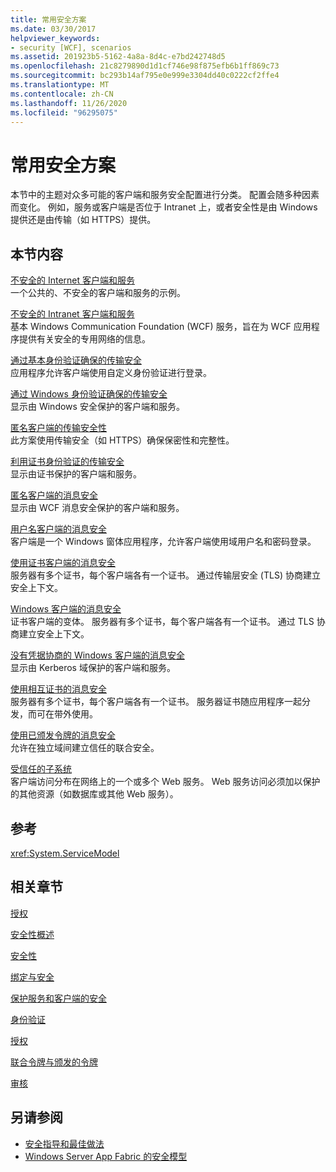 ```yaml
---
title: 常用安全方案
ms.date: 03/30/2017
helpviewer_keywords:
- security [WCF], scenarios
ms.assetid: 201923b5-5162-4a8a-8d4c-e7bd242748d5
ms.openlocfilehash: 21c8279890d1d1cf746e98f875efb6b1ff869c73
ms.sourcegitcommit: bc293b14af795e0e999e3304dd40c0222cf2ffe4
ms.translationtype: MT
ms.contentlocale: zh-CN
ms.lasthandoff: 11/26/2020
ms.locfileid: "96295075"
---
```

# <a name="common-security-scenarios"></a>常用安全方案

本节中的主题对众多可能的客户端和服务安全配置进行分类。 配置会随多种因素而变化。 例如，服务或客户端是否位于 Intranet 上，或者安全性是由 Windows 提供还是由传输（如 HTTPS）提供。  
  
## <a name="in-this-section"></a>本节内容  

 [不安全的 Internet 客户端和服务](internet-unsecured-client-and-service.md)  
 一个公共的、不安全的客户端和服务的示例。  
  
 [不安全的 Intranet 客户端和服务](intranet-unsecured-client-and-service.md)  
 基本 Windows Communication Foundation (WCF) 服务，旨在为 WCF 应用程序提供有关安全的专用网络的信息。  
  
 [通过基本身份验证确保的传输安全](transport-security-with-basic-authentication.md)  
 应用程序允许客户端使用自定义身份验证进行登录。  
  
 [通过 Windows 身份验证确保的传输安全](transport-security-with-windows-authentication.md)  
 显示由 Windows 安全保护的客户端和服务。  
  
 [匿名客户端的传输安全性](transport-security-with-an-anonymous-client.md)  
 此方案使用传输安全（如 HTTPS）确保保密性和完整性。  
  
 [利用证书身份验证的传输安全](transport-security-with-certificate-authentication.md)  
 显示由证书保护的客户端和服务。  
  
 [匿名客户端的消息安全](message-security-with-an-anonymous-client.md)  
 显示由 WCF 消息安全保护的客户端和服务。  
  
 [用户名客户端的消息安全](message-security-with-a-user-name-client.md)  
 客户端是一个 Windows 窗体应用程序，允许客户端使用域用户名和密码登录。  
  
 [使用证书客户端的消息安全](message-security-with-a-certificate-client.md)  
 服务器有多个证书，每个客户端各有一个证书。 通过传输层安全 (TLS) 协商建立安全上下文。  
  
 [Windows 客户端的消息安全](message-security-with-a-windows-client.md)  
 证书客户端的变体。 服务器有多个证书，每个客户端各有一个证书。 通过 TLS 协商建立安全上下文。  
  
 [没有凭据协商的 Windows 客户端的消息安全](message-security-with-a-windows-client-without-credential-negotiation.md)  
 显示由 Kerberos 域保护的客户端和服务。  
  
 [使用相互证书的消息安全](message-security-with-mutual-certificates.md)  
 服务器有多个证书，每个客户端各有一个证书。 服务器证书随应用程序一起分发，而可在带外使用。  
  
 [使用已颁发令牌的消息安全](message-security-with-issued-tokens.md)  
 允许在独立域间建立信任的联合安全。  
  
 [受信任的子系统](trusted-subsystem.md)  
 客户端访问分布在网络上的一个或多个 Web 服务。 Web 服务访问必须加以保护的其他资源（如数据库或其他 Web 服务）。  
  
## <a name="reference"></a>参考  

 <xref:System.ServiceModel>  
  
## <a name="related-sections"></a>相关章节  

 [授权](authorization-in-wcf.md)  
  
 [安全性概述](security-overview.md)  
  
 [安全性](security.md)  
  
 [绑定与安全](bindings-and-security.md)  
  
 [保护服务和客户端的安全](securing-services-and-clients.md)  
  
 [身份验证](authentication-in-wcf.md)  
  
 [授权](authorization-in-wcf.md)  
  
 [联合令牌与颁发的令牌](federation-and-issued-tokens.md)  
  
 [审核](auditing-security-events.md)  
  
## <a name="see-also"></a>另请参阅

- [安全指导和最佳做法](security-guidance-and-best-practices.md)
- [Windows Server App Fabric 的安全模型](/previous-versions/appfabric/ee677202(v=azure.10))
